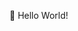  👋 Hello World!
  

<!---
jillsusan1979/jillsusan1979 is a ✨ special ✨ repository because its `README.md` (this file) appears on your GitHub profile.
You can click the Preview link to take a look at your changes.
--->
